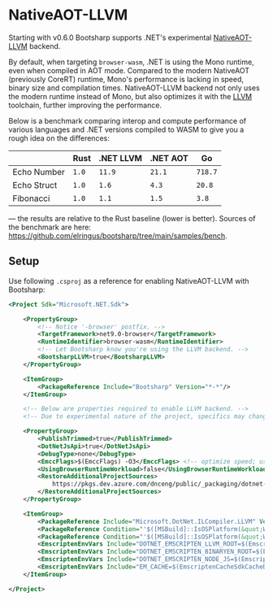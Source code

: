 ﻿# NativeAOT-LLVM

Starting with v0.6.0 Bootsharp supports .NET's experimental [NativeAOT-LLVM](https://github.com/dotnet/runtimelab/tree/feature/NativeAOT-LLVM) backend.

By default, when targeting `browser-wasm`, .NET is using the Mono runtime, even when compiled in AOT mode. Compared to the modern NativeAOT (previously CoreRT) runtime, Mono's performance is lacking in speed, binary size and compilation times. NativeAOT-LLVM backend not only uses the modern runtime instead of Mono, but also optimizes it with the [LLVM](https://llvm.org) toolchain, further improving the performance.

Below is a benchmark comparing interop and compute performance of various languages and .NET versions compiled to WASM to give you a rough idea on the differences:

|             | Rust  | .NET LLVM | .NET AOT  | Go      |
|-------------|-------|-----------|-----------|---------|
| Echo Number | `1.0` | `11.9`    | `21.1`    | `718.7` |
| Echo Struct | `1.0` | `1.6`     | `4.3`     | `20.8`  |
| Fibonacci   | `1.0` | `1.1`     | `1.5`     | `3.8`   |

— the results are relative to the Rust baseline (lower is better). Sources of the benchmark are here: https://github.com/elringus/bootsharp/tree/main/samples/bench.

## Setup

Use following `.csproj` as a reference for enabling NativeAOT-LLVM with Bootsharp:

```xml
<Project Sdk="Microsoft.NET.Sdk">

    <PropertyGroup>
        <!-- Notice '-browser' postfix. -->
        <TargetFramework>net9.0-browser</TargetFramework>
        <RuntimeIdentifier>browser-wasm</RuntimeIdentifier>
        <!-- Let Bootsharp know you're using the LLVM backend. -->
        <BootsharpLLVM>true</BootsharpLLVM>
    </PropertyGroup>

    <ItemGroup>
        <PackageReference Include="Bootsharp" Version="*-*"/>
    </ItemGroup>

    <!-- Below are properties required to enable LLVM backend. -->
    <!-- Due to experimental nature of the project, specifics may change over time. -->

    <PropertyGroup>
        <PublishTrimmed>true</PublishTrimmed>
        <DotNetJsApi>true</DotNetJsApi>
        <DebugType>none</DebugType>
        <EmccFlags>$(EmccFlags) -O3</EmccFlags> <!-- optimize speed; use -Oz for min. size -->
        <UsingBrowserRuntimeWorkload>false</UsingBrowserRuntimeWorkload>
        <RestoreAdditionalProjectSources>
            https://pkgs.dev.azure.com/dnceng/public/_packaging/dotnet-experimental/nuget/v3/index.json;
        </RestoreAdditionalProjectSources>
    </PropertyGroup>

    <ItemGroup>
        <PackageReference Include="Microsoft.DotNet.ILCompiler.LLVM" Version="10.0.0-*"/>
        <PackageReference Condition="'$([MSBuild]::IsOSPlatform(&quot;Windows&quot;))' == 'true'" Include="runtime.win-x64.Microsoft.DotNet.ILCompiler.LLVM" Version="10.0.0-*"/>
        <PackageReference Condition="'$([MSBuild]::IsOSPlatform(&quot;Windows&quot;))' == 'false'" Include="runtime.linux-x64.Microsoft.DotNet.ILCompiler.LLVM" Version="10.0.0-*"/>
        <EmscriptenEnvVars Include="DOTNET_EMSCRIPTEN_LLVM_ROOT=$(EmscriptenUpstreamBinPath)"/>
        <EmscriptenEnvVars Include="DOTNET_EMSCRIPTEN_BINARYEN_ROOT=$(EmscriptenSdkToolsPath)"/>
        <EmscriptenEnvVars Include="DOTNET_EMSCRIPTEN_NODE_JS=$(EmscriptenNodeBinPath)node$(ExecutableExtensionName)"/>
        <EmscriptenEnvVars Include="EM_CACHE=$(EmscriptenCacheSdkCacheDir)"/>
    </ItemGroup>

</Project>
```
